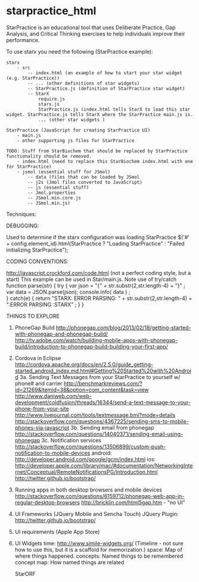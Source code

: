 starpractice_html
=================

StarPractice is an educational tool that uses Deliberate Practice, Gap Analysis, and Critical Thinking exercises to help individuals improve their performance. 


To use starx you need the following (StarPractice example):

	starx
		- src
			-- index.html (an example of how to start your star widget (e.g. StarPractice))
			-- ... (other definitions of star widgets)
			-- StarPractice.js (definition of StarPractice star widget)
			-- StarX
				require.js
				starx.js
				StarPractice.js (index.html tells StarX to load this star widget. StarPractice.js tells StarX where the StarPractice main.js is. 
				... (other star widgets )
	
	StarPractice (JavaScript for creating StarPractice UI)
		- main.js
		- other supporting js files for StarPractice
		
	TODO: Stuff from StarBiochem that should be replaced by StarPractice functionality should be removed.
		- index.html (need to replace this StarBiochem index.html with one for StarPractice)
		- jsmol (essential stuff for JSmol)
			-- data (files that can be loaded by JSmol
			-- j2s (Jmol files converted to JavaScript)
			-- js (essential stuff)
			-- Jmol.properties
			-- JSmol.min.core.js
			-- JSmol.min.js)	


Techniques:

DEBUGGING:

Used to determine if the starx configuration was loading StarPractice
$('#' + config.element_id).html(StarPractice ? "Loading StarPractice" : "Failed initializing StarPractice");


CODING CONVENTIONS:

http://javascript.crockford.com/code.html (not a perfect coding style, but a start)
This example can be used in Star<widget>/main.js. Note use of try/catch
	function parse(str)
	{
		try {
			var json = "{" + str.substr(2,str.length-4) + "}" ;
			var data = JSON.parse(json);
			console.info( data ) ;  
		} catch(e) {
			return "STARX: ERROR PARSING: " + str.substr(2,str.length-4) + ":ERROR PARSING :STARX" ;
		}
	}
			
			
THINGS TO EXPLORE

1. PhoneGap Build
	http://phonegap.com/blog/2013/02/18/getting-started-with-phonegap-and-phonegap-build/
	http://tv.adobe.com/watch/building-mobile-apps-with-phonegap-build/introduction-to-phonegap-build-building-your-first-app/
2. Cordova in Eclipse
	http://cordova.apache.org/docs/en/2.5.0/guide_getting-started_android_index.md.html#Getting%20Started%20with%20Android
3a. Sending Text Messages from your StarPractice to yourself w/ phone# and carrier
	http://benchmarkreviews.com/?id=21269&Itemid=38&option=com_content&task=view 
	http://www.daniweb.com/web-development/coldfusion/threads/16344/send-a-text-message-to-your-phone-from-your-site
	http://www.livejournal.com/tools/textmessage.bml?mode=details
	http://stackoverflow.com/questions/4367225/sending-sms-to-mobile-phones-via-javascript
3b. Sending email from phonegap
	http://stackoverflow.com/questions/14040371/sending-email-using-phonegap
3c. Notification services
	http://stackoverflow.com/questions/13506899/custom-push-notification-to-mobile-devices
	android: http://developer.android.com/google/gcm/index.html
	ios: http://developer.apple.com/library/mac/#documentation/NetworkingInternet/Conceptual/RemoteNotificationsPG/Introduction.html
	http://twitter.github.io/bootstrap/
4. Running apps in both desktop browsers and mobile devices
	http://stackoverflow.com/questions/6159712/phonegap-web-app-in-regular-desktop-browsers
	http://bricklin.com/html5gap.htm - "no UI"
5. UI Frameworks (JQuery Mobile and Sencha Touch)
	JQuery Plugin: http://twitter.github.io/bootstrap/
6. UI requirements (Apple App Store)
7. UI Widgets
	time:  			http://www.simile-widgets.org/ (Timeline - not sure how to use this, but it is a scaffold for memorization.)
	space: 			Map of where things happened.
	concepts:		Named things to be remembered
	concept map:	How named things are related
	
	StarORF
		
